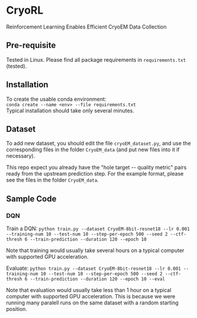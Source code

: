 # CryoRL
Reinforcement Learning Enables Efficient CryoEM Data Collection

## Pre-requisite

Tested in Linux.
Please find all package requirements in `requirements.txt` (tested).

## Installation

To create the usable conda environment:  
`conda create --name <env> --file requirements.txt`  
Typical installation should take only several minutes.

## Dataset  

To add new dataset, you should edit the file  `cryoEM_dataset.py`, and use the corresponding files in the folder `CryoEM_data` (and put new files
into it if necessary).

This repo expect you already have the "hole target -- quality metric" pairs ready from the upstream prediction step. For the example format,
please see the files in the folder `CryoEM_data`.


## Sample Code

### DQN

Train a DQN: ``python train.py --dataset CryoEM-8bit-resnet18 --lr 0.001 --training-num 10 --test-num 10 --step-per-epoch 500 --seed 2 --ctf-thresh 6 --train-prediction --duration 120 --epoch 10``  

Note that training would usually take several hours on a typical computer with supported GPU acceleration.

Evaluate: ``python train.py --dataset CryoEM-8bit-resnet18 --lr 0.001 --training-num 10 --test-num 10 --step-per-epoch 500 --seed 2 --ctf-thresh 6 --train-prediction --duration 120 --epoch 10 --eval``

Note that evaluation would usually take less than 1 hour on a typical computer with supported GPU acceleration. This is because we were running many paralell runs on the same dataset with a random starting position.
